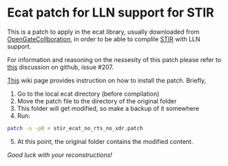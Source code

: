 # Ecat patch for LLN support for STIR
This is a patch to apply in the ecat library, usually downloaded from [OpenGateCollboration](http://opengatecollaboration.org/ECAT "OpenGateCollaboration"), in order to be able to complile [STIR](http://stir.sourceforge.net/) with LLN support. 

For information and reasoning on the nessesity of this patch please refer to [this](https://github.com/UCL/STIR/issues/207 "Linking to libecat fails (Arch linux 2018.05.15) #207") discussion on github, issue #207. 

[This](http://stir.sourceforge.net/wiki/index.php/STIR_FAQ#Problems_with_ecat_library "STIR FAQ") wiki page provides instruction on how to install the patch. Briefly, 

1. Go to the local ecat directory (before compilation)
2.  Move the patch file to the directory of the original folder 
3.  This folder will get modified, so make a backup of it somewhere 
4. Run: 

```bash
patch -s -p0 < stir_ecat_no_rts_no_xdr.patch
```

5. At this point, the original folder contains the modified content. 



*Good luck with your reconstructions!*